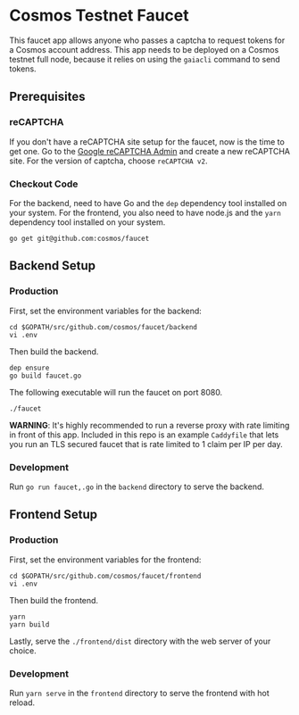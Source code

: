# Cosmos Testnet Faucet

This faucet app allows anyone who passes a captcha to request tokens for a Cosmos account address. This app needs to be deployed on a Cosmos testnet full node, because it relies on using the `gaiacli` command to send tokens.

## Prerequisites

### reCAPTCHA

If you don't have a reCAPTCHA site setup for the faucet, now is the time to get one. Go to the [Google reCAPTCHA Admin](https://www.google.com/recaptcha/admin) and create a new reCAPTCHA site. For the version of captcha, choose `reCAPTCHA v2`.

### Checkout Code

For the backend, need to have Go and the `dep` dependency tool installed on your system. For the frontend, you also need to have node.js and the `yarn` dependency tool installed on your system. 

```
go get git@github.com:cosmos/faucet
```

## Backend Setup

### Production

First, set the environment variables for the backend:

```
cd $GOPATH/src/github.com/cosmos/faucet/backend
vi .env
```

Then build the backend.

```
dep ensure
go build faucet.go
```

The following executable will run the faucet on port 8080. 

```
./faucet
```

**WARNING**: It's highly recommended to run a reverse proxy with rate limiting in front of this app. Included in this repo is an example `Caddyfile` that lets you run an TLS secured faucet that is rate limited to 1 claim per IP per day.

### Development

Run `go run faucet,.go` in the `backend` directory to serve the backend.

## Frontend Setup

### Production

First, set the environment variables for the frontend:

```
cd $GOPATH/src/github.com/cosmos/faucet/frontend
vi .env
```

Then build the frontend.

```
yarn
yarn build
```

Lastly, serve the `./frontend/dist` directory with the web server of your choice.

### Development

Run `yarn serve` in the `frontend` directory to serve the frontend with hot reload.
